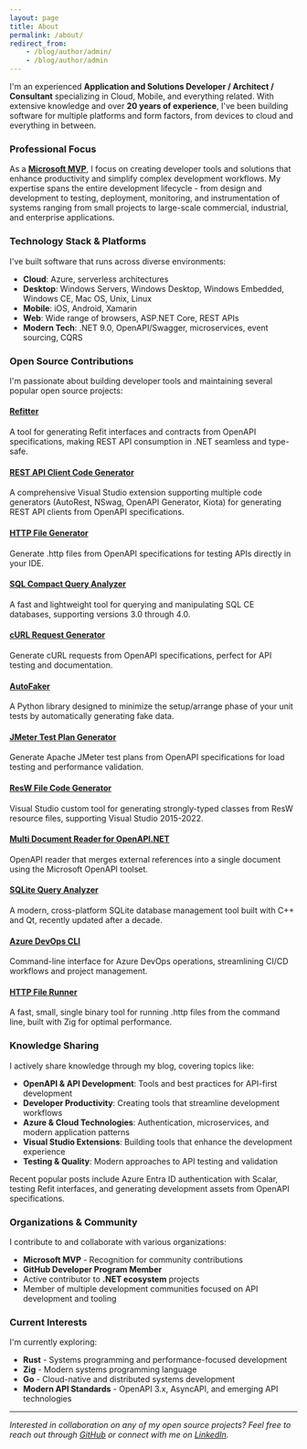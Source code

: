 ```yaml
---
layout: page
title: About
permalink: /about/
redirect_from:
    - /blog/author/admin/
    - /blog/author/admin
---
```


I'm an experienced **Application and Solutions Developer / Architect / Consultant** specializing in Cloud, Mobile, and everything related. With extensive knowledge and over **20 years of experience**, I've been building software for multiple platforms and form factors, from devices to cloud and everything in between.

### Professional Focus

As a **[Microsoft MVP](https://mvp.microsoft.com/en-US/MVP/profile/e343a429-7b0d-ed11-b83f-000d3a1036b3)**, I focus on creating developer tools and solutions that enhance productivity and simplify complex development workflows. My expertise spans the entire development lifecycle - from design and development to testing, deployment, monitoring, and instrumentation of systems ranging from small projects to large-scale commercial, industrial, and enterprise applications.

### Technology Stack & Platforms

I've built software that runs across diverse environments:

- **Cloud**: Azure, serverless architectures
- **Desktop**: Windows Servers, Windows Desktop, Windows Embedded, Windows CE, Mac OS, Unix, Linux
- **Mobile**: iOS, Android, Xamarin
- **Web**: Wide range of browsers, ASP.NET Core, REST APIs
- **Modern Tech**: .NET 9.0, OpenAPI/Swagger, microservices, event sourcing, CQRS

### Open Source Contributions

I'm passionate about building developer tools and maintaining several popular open source projects:

#### **[Refitter](https://github.com/christianhelle/refitter)**

A tool for generating Refit interfaces and contracts from OpenAPI specifications, making REST API consumption in .NET seamless and type-safe.

#### **[REST API Client Code Generator](https://github.com/christianhelle/apiclientcodegen)**

A comprehensive Visual Studio extension supporting multiple code generators (AutoRest, NSwag, OpenAPI Generator, Kiota) for generating REST API clients from OpenAPI specifications.

#### **[HTTP File Generator](https://github.com/christianhelle/httpgenerator)**

Generate .http files from OpenAPI specifications for testing APIs directly in your IDE.

#### **[SQL Compact Query Analyzer](https://github.com/christianhelle/sqlcequery)**

A fast and lightweight tool for querying and manipulating SQL CE databases, supporting versions 3.0 through 4.0.

#### **[cURL Request Generator](https://github.com/christianhelle/curlgenerator)**

Generate cURL requests from OpenAPI specifications, perfect for API testing and documentation.

#### **[AutoFaker](https://github.com/christianhelle/autofaker)**

A Python library designed to minimize the setup/arrange phase of your unit tests by automatically generating fake data.

#### **[JMeter Test Plan Generator](https://github.com/christianhelle/jmetercodegen)**

Generate Apache JMeter test plans from OpenAPI specifications for load testing and performance validation.

#### **[ResW File Code Generator](https://github.com/christianhelle/reswcodegen)**

Visual Studio custom tool for generating strongly-typed classes from ResW resource files, supporting Visual Studio 2015-2022.

#### **[Multi Document Reader for OpenAPI.NET](https://github.com/christianhelle/oasreader)**

OpenAPI reader that merges external references into a single document using the Microsoft OpenAPI toolset.

#### **[SQLite Query Analyzer](https://github.com/christianhelle/sqlitequery)**

A modern, cross-platform SQLite database management tool built with C++ and Qt, recently updated after a decade.

#### **[Azure DevOps CLI](https://github.com/christianhelle/azdocli)**

Command-line interface for Azure DevOps operations, streamlining CI/CD workflows and project management.

#### **[HTTP File Runner](https://github.com/christianhelle/httprunner)**

A fast, small, single binary tool for running .http files from the command line, built with Zig for optimal performance.

### Knowledge Sharing

I actively share knowledge through my blog, covering topics like:

- **OpenAPI & API Development**: Tools and best practices for API-first development
- **Developer Productivity**: Creating tools that streamline development workflows  
- **Azure & Cloud Technologies**: Authentication, microservices, and modern application patterns
- **Visual Studio Extensions**: Building tools that enhance the development experience
- **Testing & Quality**: Modern approaches to API testing and validation

Recent popular posts include Azure Entra ID authentication with Scalar, testing Refit interfaces, and generating development assets from OpenAPI specifications.

### Organizations & Community

I contribute to and collaborate with various organizations:

- **Microsoft MVP** - Recognition for community contributions
- **GitHub Developer Program Member**
- Active contributor to **.NET ecosystem** projects
- Member of multiple development communities focused on API development and tooling

### Current Interests

I'm currently exploring:

- **Rust** - Systems programming and performance-focused development
- **Zig** - Modern systems programming language
- **Go** - Cloud-native and distributed systems development
- **Modern API Standards** - OpenAPI 3.x, AsyncAPI, and emerging API technologies

---

*Interested in collaboration on any of my open source projects? Feel free to reach out through [GitHub](https://github.com/christianhelle) or connect with me on [LinkedIn](https://www.linkedin.com/in/christianhelle/).*
